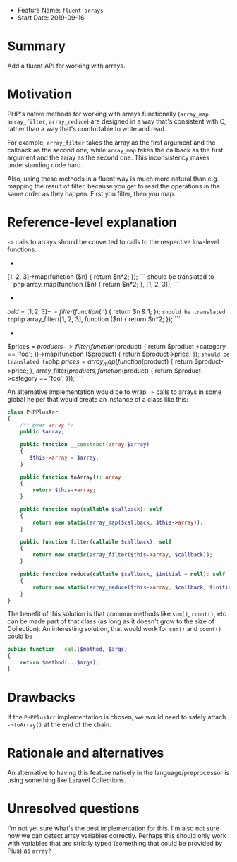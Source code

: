 - Feature Name: `fluent-arrays`
- Start Date: 2019-09-16

# Summary
[summary]: #summary

Add a fluent API for working with arrays.

# Motivation
[motivation]: #motivation

PHP's native methods for working with arrays functionally (`array_map`, `array_filter`, `array_reduce`) are designed in a way that's consistent with C, rather than a way that's comfortable to write and read.

For example, `array_filter` takes the array as the first argument and the callback as the second one, while `array_map` takes the callback as the first argument and the array as the second one. This inconsistency makes understanding code hard.

Also, using these methods in a fluent way is much more natural than e.g. mapping the result of filter, because you get to read the operations in the same order as they happen. First you filter, then you map.

# Reference-level explanation
[reference-level-explanation]: #reference-level-explanation

`->` calls to arrays should be converted to calls to the respective low-level functions:
- ```php
[1, 2, 3]->map(function ($n) {
    return $n*2;
});
    ```
    should be translated to
    ```php
array_map(function ($n) {
    return $n*2;
}, [1, 2, 3]);
    ```
- ```php
$odd = [1, 2, 3]->filter(function ($n) {
    return $n & 1;
});
    ```
    should be translated to
    ```php
array_filter([1, 2, 3], function ($n) {
    return $n*2;
});
    ```
- ```php
$prices = $products->filter(function ($product) {
    return $product->category == 'foo';
})->map(function ($product) {
    return $product->price;
});
    ```
    should be translated to
    ```php
$prices = array_map(function ($product) {
    return $product->price;
}, array_filter($products, function ($product) {
    return $product->category == 'foo';
}));
    ```

An alternative implementation would be to wrap `->` calls to arrays in some global helper that would create an instance of a class like this:

```php
class PHPPlusArr
{
    /** @var array */
    public $array;

    public function __construct(array $array)
    {
       $this->array = $array;
    }

    public function toArray(): array
    {
        return $this->array;
    }

    public function map(callable $callback): self
    {
        return new static(array_map($callback, $this->array));
    }

    public function filter(callable $callback): self
    {
        return new static(array_filter($this->array, $callback));
    }

    public function reduce(callable $callback, $initial = null): self
    {
        return new static(array_reduce($this->array, $callback, $initial));
    }
}
```

The benefit of this solution is that common methods like `sum()`, `count()`, etc can be made part of that class (as long as it doesn't grow to the size of Collection). An interesting solution, that would work for `sum()` and `count()` could be

```php
public function __call($method, $args)
{
    return $method(...$args);
}
```

# Drawbacks
[drawbacks]: #drawbacks

If the `PHPPlusArr` implementation is chosen, we would need to safely attach `->toArray()` at the end of the chain.

# Rationale and alternatives
[rationale-and-alternatives]: #rationale-and-alternatives

An alternative to having this feature natively in the language/preprocessor is using something like Laravel Collections.

# Unresolved questions
[unresolved-questions]: #unresolved-questions

I'm not yet sure what's the best implementation for this. I'm also not sure how we can detect array variables correctly. Perhaps this should only work with variables that are strictly typed (something that could be provided by Plus) as `array`?
